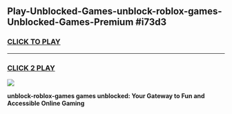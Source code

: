 
## Play-Unblocked-Games-unblock-roblox-games-Unblocked-Games-Premium #i73d3
<h3>
<a href="https://premium.freeplayer.one?title=unblock-roblox-games&ref=12M">CLICK TO PLAY</a></h3>
<hr>

<h3>
<a href="https://premium.freeplayer.one?title=unblock-roblox-games&ref=12M">CLICK 2 PLAY</a>
  
</h3>

<a href="https://premium.freeplayer.one?title=unblock-roblox-games&ref=12M"><img src="https://clearcache.store/games.png"></a>


**unblock-roblox-games games unblocked: Your Gateway to Fun and Accessible Online Gaming**
